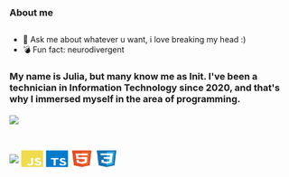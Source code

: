 ### About me
##
- 💬 Ask me about whatever u want, i love breaking my head :)
- 💣 Fun fact: neurodivergent



### My name is Julia, but many know me as Init. I've been a technician in Information Technology since 2020, and that's why I immersed myself in the area of programming.

<img align="center" src="https://cdn.discordapp.com/attachments/1013431298725003315/1028835680492720169/unknown.png">


##

<div style="display: inline_block"><br>
  <img align="center" "height="34" width="34" src="https://icons.iconarchive.com/icons/alecive/flatwoken/512/Apps-Java-icon.png">
  <img align="center" alt="Init-Js" height="30" width="40" src="https://raw.githubusercontent.com/devicons/devicon/master/icons/javascript/javascript-plain.svg">
  <img align="center" alt="Init-Ts" height="30" width="40" src="https://raw.githubusercontent.com/devicons/devicon/master/icons/typescript/typescript-plain.svg">
  <img align="center" alt="Init-HTML" height="30" width="40" src="https://raw.githubusercontent.com/devicons/devicon/master/icons/html5/html5-original.svg">
  <img align="center" alt="Init-CSS" height="30" width="40" src="https://raw.githubusercontent.com/devicons/devicon/master/icons/css3/css3-original.svg">
</div>

